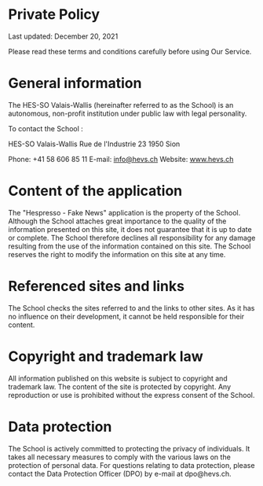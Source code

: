 <h1>Private Policy</h1>
<p>Last updated: December 20, 2021</p>
<p>Please read these terms and conditions carefully before using Our Service.</p>
<h1>General information</h1>
<p>The HES-SO Valais-Wallis (hereinafter referred to as the School) is an autonomous, non-profit institution under public law with legal personality.

To contact the School :

HES-SO Valais-Wallis
Rue de l'Industrie 23
1950 Sion

Phone: +41 58 606 85 11
E-mail: info@hevs.ch
Website: www.hevs.ch
</p>

<h1>Content of the application</h1>
<p>The "Hespresso - Fake News" application is the property of the School. Although the School attaches great importance to the quality of the information presented on this site, it does not guarantee that it is up to date or complete. The School therefore declines all responsibility for any damage resulting from the use of the information contained on this site. The School reserves the right to modify the information on this site at any time.</p>

<h1>Referenced sites and links</h1>
<p>The School checks the sites referred to and the links to other sites. As it has no influence on their development, it cannot be held responsible for their content.</p>

<h1>Copyright and trademark law</h1>
<p>All information published on this website is subject to copyright and trademark law. The content of the site is protected by copyright. Any reproduction or use is prohibited without the express consent of the School.
</p>

<h1>Data protection</h1>
<p>
The School is actively committed to protecting the privacy of individuals. It takes all necessary measures to comply with the various laws on the protection of personal data. For questions relating to data protection, please contact the Data Protection Officer (DPO) by e-mail at dpo@hevs.ch.</p>

